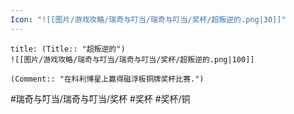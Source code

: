 ```yaml
---
Icon: "![[图片/游戏攻略/瑞奇与叮当/瑞奇与叮当/奖杯/超叛逆的.png|30]]"
---
```

```ad-common-bronze-trophy
title: (Title:: "超叛逆的")
![[图片/游戏攻略/瑞奇与叮当/瑞奇与叮当/奖杯/超叛逆的.png|100]]

(Comment:: "在科利博星上赢得磁浮板铜牌奖杯比赛.")
```

#瑞奇与叮当/瑞奇与叮当/奖杯 #奖杯 #奖杯/铜
